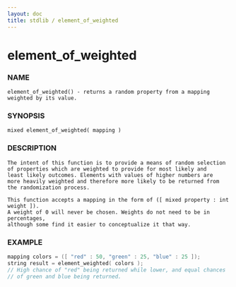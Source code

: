 ```yaml
---
layout: doc
title: stdlib / element_of_weighted
---
```

# element_of_weighted

### NAME

    element_of_weighted() - returns a random property from a mapping weighted by its value.

### SYNOPSIS

    mixed element_of_weighted( mapping )

### DESCRIPTION

    The intent of this function is to provide a means of random selection
    of properties which are weighted to provide for most likely and
    least likely outcomes. Elements with values of higher numbers are
    more heavily weighted and therefore more likely to be returned from
    the randomization process.

    This function accepts a mapping in the form of ([ mixed property : int weight ]).
    A weight of 0 will never be chosen. Weights do not need to be in percentages,
    although some find it easier to conceptualize it that way.


### EXAMPLE

```c
mapping colors = ([ "red" : 50, "green" : 25, "blue" : 25 ]);
string result = element_weighted( colors );
// High chance of "red" being returned while lower, and equal chances
// of green and blue being returned.
```

